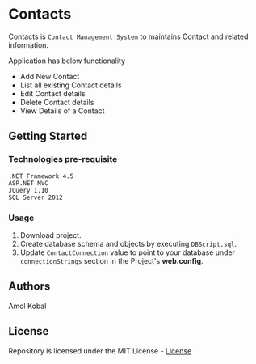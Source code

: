 # Contacts
Contacts is `Contact Management System` to maintains Contact and related information.

Application has below functionality
- Add New Contact
- List all existing Contact details
- Edit Contact details
- Delete Contact details
- View Details of a Contact

## Getting Started

### Technologies pre-requisite
```
.NET Framework 4.5
ASP.NET MVC
JQuery 1.10
SQL Server 2012
```

### Usage

1. Download project.
2. Create database schema and objects by executing `DBScript.sql`.
3. Update `ContactConnection` value to point to your database under `connectionStrings` section in the Project's **web.config**.


## Authors
Amol Kobal

## License
 Repository is licensed under the MIT License - [License](License.txt)
